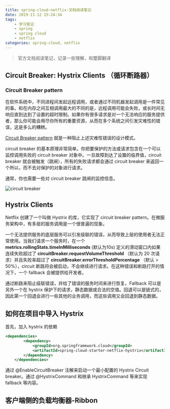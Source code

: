 ```yaml
---
title: spring-cloud-netflix-文档阅读笔记
date: 2019-11-12 15:24:34
tags:
    - 学习笔记
    - spring 
    - spring cloud
    - netflix
categories: spring-cloud, netflix
---
```

> 官方文档阅读笔记，记录一些理解，和蹩脚翻译

<!-- more -->

## Circuit Breaker: Hystrix Clients （循环断路器）

### Circuit Breaker pattern

在软件系统中，不同进程间发起远程调用，或者通过不同机器发起调用是一件常见的事。和在内存之间互相调用最大的不同的是，远程调用可能会失败，或长时间无响应直到达到了设置的超时限制。如果你有很多请求是对一个无法响应的服务提供者，那么你可能会用尽你所有的重要资源，从而在多个系统之间引发灾难性的错误，这是多么的糟糕。

[Circuit Breaker pattern](circuit-breaker-pattern) 就是一种阻止上述灾难性错误的设计模式。

circuit breaker 的基本原理非常简单。你把要保护的方法或请求包含在一个可以监控调用失败的 circuit breaker 对象中。一旦故障到达了设置的临界值，circuit breaker 就会被触发（跳闸），所有的失败请求都会通过 circuit breaker 来返回一个所以，而不去对保护的对象进行请求。

通常，你也需要一些对 circuit breaker 跳闸的监控信息。

![circuit breaker](https://martinfowler.com/bliki/images/circuitBreaker/sketch.png)

[circuit-breaker-pattern]: https://martinfowler.com/bliki/CircuitBreaker.html

## Hystrix Clients

Netflix 创建了一个叫做 Hystrix 的库，它实现了 circuit breaker pattern。在微服务架构中，有多层的服务调用是一个很普遍的现象。

一个无法提供服务的底层服务可以引发级联的错误，从而导致上层的使用者无法正常使用。当我们请求一个服务时，在一个 **metrics.rollingStats.timeInMilliseconds** (默认为10s) 定义的滑动窗口内如果连续失败超过了 **circuitBreaker.requestVolumeThreshold** （默认为 20 次请求）并且失败率超过了 **circuitBreaker.errorThresholdPercentage** （默认 > 50%），circuit 断路将会被启动，不会继续进行请求。在这种错误和断路打开的情况下，一个 fallback 会被提供给开发者。

通过断路来阻止级联错误，并给了错误的服务时间来进行恢复。Fallback 可以是另外一个在 hystrix 保护下的请求，静态数据或合法的空值。回退可以是链式的，因此第一个回退会进行一些其他的业务调用，而这些调用又会回退到静态数据。

## 如何在项目中导入 Hystrix

首先，加入 hystrix 的依赖

```xml
<dependencies>
        <dependency>
            <groupId>org.springframework.cloud</groupId>
            <artifactId>spring-cloud-starter-netflix-hystrix</artifactId>
        </dependency>
    </dependencies>
```

通过 @EnableCircuitBreaker 注解来启动一个最小配置的 Hystrix Circuit breaker。通过 @HystrixCommand 和继承 HystrixCommand 等来实现 fallback 等内容。

## 客户端侧的负载均衡器-Ribbon

